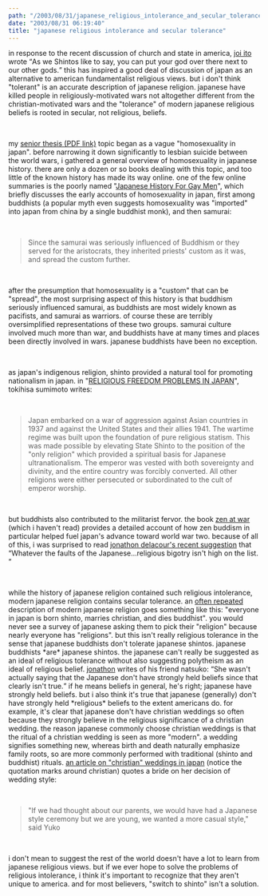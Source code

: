 ```yaml
---
path: "/2003/08/31/japanese_religious_intolerance_and_secular_tolerance" 
date: "2003/08/31 06:19:40" 
title: "japanese religious intolerance and secular tolerance" 
---
```

<p>in response to the recent discussion of church and state in america, <a href="http://joi.ito.com/archives/2003/08/29/the_whole_there_is_only_one_god_and_my_god_is_the_best_thing.html">joi ito</a> wrote <q>As we Shintos like to say, you can put your god over there next to our other gods.</q> this has inspired a good deal of discussion of japan as an alternative to american fundamentalist religious views. but i don't think "tolerant" is an accurate description of japanese religion. japanese have killed people in religiously-motivated wars not altogether different from the christian-motivated wars and the "tolerance" of modern japanese religious beliefs is rooted in secular, not religious, beliefs.</p><br><p>my <a href="http://www.randomchaos.com/documents/liberation.pdf">senior thesis (PDF link)</a> topic began as a vague "homosexuality in japan". before narrowing it down significantly to lesbian suicide between the world wars, i gathered a general overview of homosexuality in japanese history. there are only a dozen or so books dealing with this topic, and too little of the known history has made its way online. one of the few online summaries is the poorly named "<a href="http://www.geocities.co.jp/Berkeley/3508/japanesehistory.html">Japanese History For Gay Men</a>", which briefly discusses the early accounts of homosexuality in japan, first among buddhists (a popular myth even suggests homosexuality was "imported" into japan from china by a single buddhist monk), and then samurai:</p><br><blockquote>Since the samurai was seriously influenced of Buddhism or they served for the aristocrats,   they inherited priests' custom as it was, and spread the custom further.</blockquote><br><p>after the presumption that homosexuality is a "custom" that can be "spread", the most surprising aspect of this history is that buddhism seriously influenced samurai, as buddhists are most widely known as pacifists, and samurai as warriors. of course these are terribly oversimplified representations of these two groups. samurai culture involved much more than war, and buddhists have at many times and places been directly involved in wars. japanese buddhists have been no exception.</p><br><p>as japan's indigenous religion, shinto provided a natural tool for promoting nationalism in japan. in "<a href="http://www.gmu.edu/academic/ijps/vol5_2/sumimoto.htm">RELIGIOUS FREEDOM PROBLEMS IN JAPAN</a>", tokihisa sumimoto writes:</p><br><blockquote>Japan embarked on a war of aggression against Asian countries in 1937 and against the United States and their allies 1941. The wartime regime was built upon the    foundation of pure religious statism. This was made possible by elevating State Shinto to the position of the "only religion" which provided a spiritual basis for Japanese ultranationalism. The emperor was vested with both sovereignty and divinity, and the entire country was forcibly converted. All other religions were either persecuted or subordinated to the cult of emperor worship.</blockquote><br><p>but buddhists also contributed to the militarist fervor. the book <a href="http://www.amazon.com/exec/obidos/tg/detail/-/0834804050/">zen at war</a> (which i haven't read) provides a detailed account of how zen buddism in particular helped fuel japan's advance toward world war two. because of all of this, i was surprised to read <a href="http://weblog.delacour.net/archives/2003/08/you_can_put_your_god_over_there.php">jonathon delacour's recent suggestion</a> that <q>Whatever the faults of the Japanese...religious bigotry isn't high on the list. </q></p><br><p>while the history of japanese religion contained such religious intolerance, modern japanese religion contains secular tolerance. an <a href="http://www.google.com/search?hl=en&amp;lr=&amp;ie=UTF-8&amp;oe=UTF-8&amp;safe=off&amp;q=born+shinto+marry+christian+die+buddhist&amp;btnG=Google+Search">often repeated</a> description of modern japanese religion goes something like this: "everyone in japan is born shinto, marries christian, and dies buddhist". you would never see a survey of japanese asking them to pick their "religion" because nearly everyone has "religions". but this isn't really religious tolerance in the sense that japanese buddhists don't tolerate japanese shintos. japanese buddhists *are* japanese shintos. the japanese can't really be suggested as an ideal of religious tolerance without also suggesting polytheism as an ideal of religious belief. <a href="http://weblog.delacour.net/archives/2003/08/you_can_put_your_god_over_there.php">jonathon</a> writes of his friend natsuko: <q>She wasn't actually saying that the Japanese don't have strongly held beliefs since that clearly isn't true.</q> if he means beliefs in general, he's right; japanese have strongly held beliefs. but i also think it's true that japanese (generally) don't have strongly held *religious* beliefs to the extent americans do. for example, it's clear that japanese don't have christian weddings so often because they strongly believe in the religious significance of a christian wedding. the reason japanese commonly choose christian weddings is that the ritual of a christian wedding is seen as more "modern". a wedding signifies something new, whereas birth and death naturally emphasize family roots, so are more commonly performed with traditional (shinto and buddhist) rituals. <a href="http://www.thingsasian.com/goto_article/article.2189.html">an article on "christian" weddings in japan</a> (notice the quotation marks around christian) quotes a bride on her decision of wedding style:</p><br><blockquote>"If we had thought about our parents, we would have had a Japanese style ceremony but we are young, we wanted a more casual style," said Yuko</blockquote><br><p>i don't mean to suggest the rest of the world doesn't have a lot to learn from japanese religious views. but if we ever hope to solve the problems of religious intolerance, i  think it's important to recognize that they aren't unique to america. and for most believers, "switch to shinto" isn't a solution.</p>